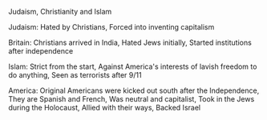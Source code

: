 Judaism, Christianity and Islam



Judaism: Hated by Christians, Forced into inventing capitalism

Britain: Christians arrived in India, Hated Jews initially, Started institutions after independence

Islam: Strict from the start, Against America's interests of lavish freedom to do anything, Seen as terrorists after 9/11

America: Original Americans were kicked out south after the Independence, They are Spanish and French, Was neutral and capitalist, Took in the Jews during the Holocaust, Allied with their ways, Backed Israel